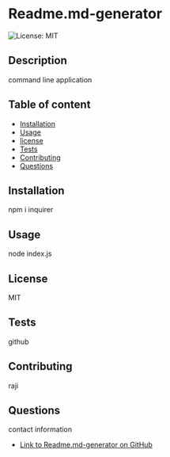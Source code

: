 
  
  

                   
# Readme.md-generator

  ![License: MIT](https://img.shields.io/badge/License-MIT-yellow.svg)

## Description
  command line application
## Table of content

  - [Installation](#installation)
  - [Usage](#usage)
  - [license](#license)
  - [Tests](#tests)
  - [Contributing](#contributing-here-is-a-heading)
  - [Questions](#questions)
## Installation
  npm i inquirer
  
## Usage
  node index.js


## License
  MIT

## Tests
  github
   
## Contributing
  raji

## Questions
  contact information



  
   - [Link to Readme.md-generator on GitHub](https://github.com/lotussi/Readme.md-generator)
